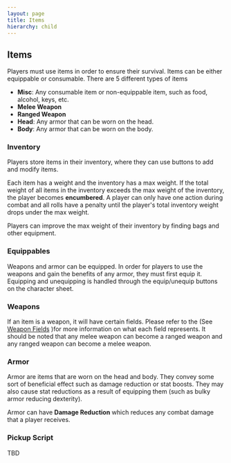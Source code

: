 ```yaml
---
layout: page
title: Items
hierarchy: child
---
```


## Items ##

Players must use items in order to ensure their survival. Items can be either equippable or consumable. There are 5 different types of items

- **Misc**: Any consumable item or non-equippable item, such as food, alcohol, keys, etc.
- **Melee Weapon**
- **Ranged Weapon**
- **Head**: Any armor that can be worn on the head.
- **Body**: Any armor that can be worn on the body. 


### Inventory ###

Players store items in their inventory, where they can use buttons to add and modify items.

Each item has a weight and the inventory has a max weight. If the total weight of all items in the inventory exceeds the max weight of the inventory, the player becomes **encumbered**. A player can only have one action during combat and all rolls have a penalty until the player's total inventory weight drops under the max weight.

Players can improve the max weight of their inventory by finding bags and other equipment.


### Equippables ###

Weapons and armor can be equipped. In order for players to use the weapons and gain the benefits of any armor, they must first equip it. Equipping and unequipping is handled through the equip/unequip buttons on the character sheet. 


### Weapons ###

If an item is a weapon, it will have certain fields. Please refer to the (See [Weapon Fields]({{site.baseurl}}/p4a-weapon-fields.html) )for more information on what each field represents. It should be noted that any melee weapon can become a ranged weapon and any ranged weapon can become a melee weapon.


### Armor ###

Armor are items that are worn on the head and body. They convey some sort of beneficial effect such as damage reduction or stat boosts. They may also cause stat reductions as a result of equipping them (such as bulky armor reducing dexterity).

Armor can have **Damage Reduction** which reduces any combat damage that a player receives. 


### Pickup Script ###

TBD
